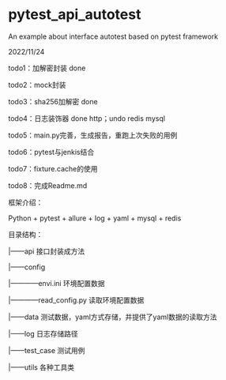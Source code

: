 # pytest_api_autotest
An example about interface autotest based on pytest framework


2022/11/24

todo1：加解密封装   done

todo2：mock封装

todo3：sha256加解密   done

todo4：日志装饰器       done http；undo redis mysql

todo5：main.py完善，生成报告，重跑上次失败的用例

todo6：pytest与jenkis结合

todo7：fixture.cache的使用

todo8：完成Readme.md


框架介绍：

 Python + pytest + allure + log + yaml + mysql + redis 
 
目录结构：

|——api                        接口封装成方法

|——config

|————envi.ini            环境配置数据

|————read_config.py      读取环境配置数据

|——data                       测试数据，yaml方式存储，并提供了yaml数据的读取方法

|——log                        日志存储路径

|——test_case                  测试用例

|——utils                      各种工具类
 
